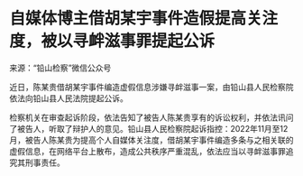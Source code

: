 # 自媒体博主借胡某宇事件造假提高关注度，被以寻衅滋事罪提起公诉

来源：“铅山检察”微信公众号

近日，陈某贵借胡某宇事件编造虚假信息涉嫌寻衅滋事一案，由铅山县人民检察院依法向铅山县人民法院提起公诉。

检察机关在审查起诉阶段，依法告知了被告人陈某贵享有的诉讼权利，并依法讯问了被告人，听取了辩护人的意见。铅山县人民检察院起诉指控：2022年11月至12月，被告人陈某贵为提高个人自媒体关注度，借胡某宇事件编造多条与之相关联的虚假信息，在网络平台上散布，造成公共秩序严重混乱，依法应当以寻衅滋事罪追究其刑事责任。

